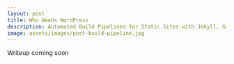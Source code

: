 ```yaml
---
layout: post
title: Who Needs WordPress
description: Automated Build Pipelines for Static Sites with Jekyll, Github, and Travis-CI
image: assets/images/post-build-pipeline.jpg
---
```


Writeup coming soon